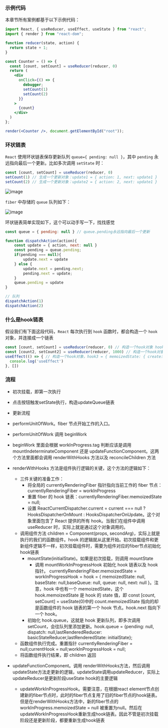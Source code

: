 ### 示例代码
本章节所有案例都基于以下示例代码：
```jsx
import React, { useReducer, useEffect, useState } from "react";
import { render } from "react-dom";

function reducer(state, action) {
  return state + 1;
}

const Counter = () => {
  const [count, setCount] = useReducer(reducer, 0)
  return (
    <div 
      onClick={() => {
        debugger;
        setCount(1)
        setCount(2)
      }}
    >
      {count}
    </div>
  )
};

render(<Counter />, document.getElementById("root"));
```
### 环状链表
`React` 使用环状链表保存更新队列 `queue={ pending: null }`，其中 `pending` 永远指向最后一个更新。比如多次调用 `setState` 时：
```js
const [count, setCount] = useReducer(reducer, 0)
setCount(1) // 生成一个更新对象：update1 = { action: 1, next: update1 }
setCount(2) // 生成一个更新对象：update2 = { action: 2, next: update1 }
```

![image](https://github.com/lizuncong/mini-react/blob/master/imgs/queue-01.jpg)

`fiber` 中存储的 `queue` 队列如下：

![image](https://github.com/lizuncong/mini-react/blob/master/imgs/queue-02.jpg)


环状链表简单实现如下，这个可以动手写一下，找找感觉
```js
const queue = { pending: null } // queue.pending永远指向最后一个更新

function dispatchAction(action){
    const update = { action, next: null }
    const pending = queue.pending;
    if(pending === null){
        update.next = update
    } else {
        update.next = pending.next;
        pending.next = update;
    }
    queue.pending = update
}

// 队列
dispatchAction(1)
dispatchAction(2)
``` 

### 什么是hook链表
假设我们有下面这段代码，`React` 每次执行到 `hook` 函数时，都会构造一个 `hook` 对象，并连接成一个链表
```js
const [count, setCount] = useReducer(reducer, 0) // 构造一个hook对象 hook1 = { memoizedState: 0, next: hook2 }
const [count2, setCount2] = useReducer(reducer, 1000) // 构造一个hook对象 hook2 = { memoizedState: 1000, hook3 }
useEffect(() => { // 构造一个hook对象，hook3 = { memoizedState: { create: callback }, next: null}
  console.log('useEffect')
}, [])
```



### 流程
- 初次挂载，即第一次执行
- 点击按钮触发setState执行，构造updateQueue链表
- 更新流程


- performUnitOfWork。fiber 节点开始工作的入口。
- performUnitOfWork 调用 beginWork
- beginWork 里面会根据 workInProgress.tag 判断应该是调用 mountIndeterminateComponent 还是 updateFunctionComponent。这两个方法里面都会调用 renderWithHooks 方法以及 reconcileChildren 方法

- renderWithHooks 方法是组件执行逻辑的关键，这个方法的逻辑如下：
  - 三件关键的准备工作：
    - 将全局的 currentlyRenderingFiber 指针指向当前工作的 fiber 节点：currentlyRenderingFiber = workInProgress
    - 重置 fiber 的 hook 链表：currentlyRenderingFiber.memoizedState = null;
    - 设置 ReactCurrentDispatcher.current = current === null ? HooksDispatcherOnMount : HooksDispatcherOnUpdate。这个对象里面包含了 React 提供的所有 hook。当我们在组件中调用 useReducer 时，实际上就是通过这个对象调用的。
  - 调用组件方法 children = Component(props, secondArg)，实际上就是执行的我们的函数组件。hook 的逻辑就从这里开始。初次挂载组件和更新组件逻辑不一样，初次挂载组件时，需要为组件对应的fiber节点初始化hook链表
    - mountState(initialState)。如果是初次挂载，则调用 mountState
      - 调用 mountWorkInProgressHook 初始化 hook 链表以及 hook 指针。 currentlyRenderingFiber.memoizedState = workInProgressHook = hook = { memoizedState: null, baseState: null,baseQueue: null, queue: null, next: null }。注意，hook 中也有一个 memoizedState，这个 hook.memoizedState 是 hook 的 state 值，即 const [count, setCount] = useState(0)中的 count.memoizedState 指向的却是函数组件的 hook 链表的第一个 hook 节点。hook.next 指向下一个 hook。
    - 初始化 hook.queue，这就是 hook 更新队列，即多次调用 setCount，会往队列里添加更新。hook.queue = {pending: null, dispatch: null,lastRenderedReducer: basicStateReducer,lastRenderedState: initialState};
  - 函数组件执行完成。重置指针 currentlyRenderingFiber = null;currentHook = null;workInProgressHook = null;
  - 将函数组件执行结果，即 children 返回


- updateFunctionComponent。调用 renderWithHooks方法，然后调用updateState方法走更新的逻辑，updateState调用updateReducer，实际上updateReducer是更新阶段useState hook的主要逻辑
  + updateWorkInProgressHook。需要注意，在根据react element节点创建新的fiber节点时，此时的fiber节点复用了旧的fiber节点的hook链表。但是在renderWithHooks方法中，新的fiber节点的workInProgress.memoizedState = null 被重置为null。然后在updateWorkInProgressHook重新生成hook链表。因此不管是初次挂载阶段还是更新阶段，都要重新生成hook链表
